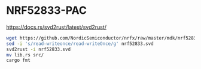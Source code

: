# NRF52833-PAC

<https://docs.rs/svd2rust/latest/svd2rust/>

```sh
wget https://github.com/NordicSemiconductor/nrfx/raw/master/mdk/nrf52833.svd
sed -i 's/read-writeonce/read-writeOnce/g' nrf52833.svd
svd2rust -i nrf52833.svd
mv lib.rs src/
cargo fmt
```
